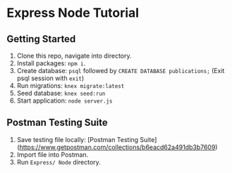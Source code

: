 # Express Node Tutorial

## Getting Started
1. Clone this repo, navigate into directory.
2. Install packages: `npm i`.
3. Create database: `psql` followed by `CREATE DATABASE publications;` (Exit psql session with `exit`)
4. Run migrations: `knex migrate:latest`
5. Seed database: `knex seed:run`
6. Start application: `node server.js`

## Postman Testing Suite

1. Save testing file locally: [Postman Testing Suite] (https://www.getpostman.com/collections/b6eacd62a491db3b7609)
2. Import file into Postman.
3. Run `Express/ Node` directory.